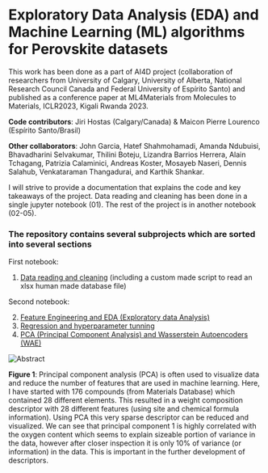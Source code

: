 # Exploratory Data Analysis (EDA) and Machine Learning (ML) algorithms for Perovskite datasets

This work has been done as a part of AI4D project (collaboration of researchers from University of Calgary, University of Alberta, National Research Council Canada and Federal University of Espírito Santo) and published as a conference paper at ML4Materials from Molecules to Materials, ICLR2023, Kigali Rwanda 2023.

**Code contributors**: Jiri Hostas (Calgary/Canada) & Maicon Pierre Lourenco (Espírito Santo/Brasil)

**Other collaborators**: John Garcia, Hatef Shahmohamadi, Amanda Ndubuisi, Bhavadharini Selvakumar, Thilini Boteju, Lizandra Barrios Herrera, Alain Tchagang, Patrizia Calaminici, Andreas Koster, Mosayeb Naseri, Dennis Salahub, Venkataraman Thangadurai, and Karthik Shankar.

I will strive to provide a documentation that explains the code and key takeaways of the project. Data reading and cleaning has been done in a single jupyter notebook (01). The rest of the project is in another notebook (02-05).


### The repository contains several subprojects which are sorted into several sections

First notebook:
1. [Data reading and cleaning](https://github.com/jiri-hostas/EDA-and-ML-for-Perovskites/blob/master/01-Data-reading-and-cleaning) (including a custom made script to read an xlsx human made database file)

Second notebook:

2. [Feature Engineering and EDA (Exploratory data Analysis)](https://github.com/jiri-hostas/EDA-and-ML-for-Perovskites/tree/master/02-Feature-engineering)
4. [Regression and hyperparameter tunning](https://github.com/jiri-hostas/EDA-and-ML-for-Perovskites/tree/master/03-Regression)
5. [PCA (Principal Component Analysis) and Wasserstein Autoencoders (WAE)](https://github.com/jiri-hostas/EDA-and-ML-for-Perovskites/tree/master/04-PCA-and-WAE)

![Abstract](https://github.com/jiri-hostas/EDA-and-ML-for-Perovskites/blob/master/Graphics/Abstract.jpg)

**Figure 1**: Principal component analysis (PCA) is often used to visualize data and reduce the number of features that are used in machine learning. Here, I have started with 176 compounds (from Materials Database) which contained 28 different elements. This resulted in a weight composition descriptor with 28 different features (using site and chemical formula information). Using PCA this very sparse descriptor can be reduced and visualized. We can see that principal component 1 is highly correlated with the oxygen content which seems to explain sizeable portion of variance in the data, however after closer inspection it is only 10% of variance (or information) in the data. This is important in the further development of descriptors.
